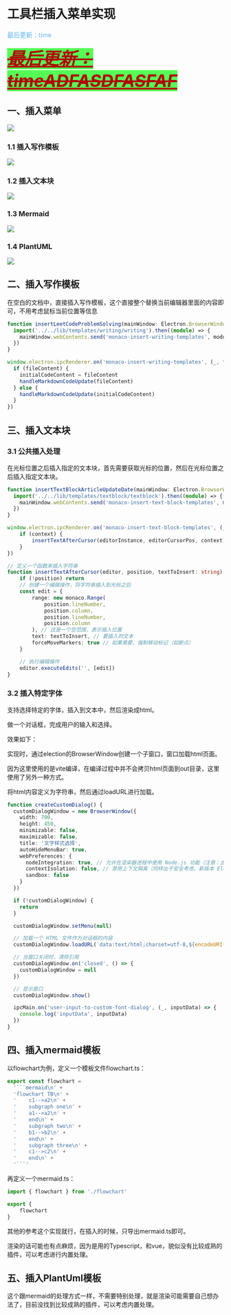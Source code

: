 # 工具栏插入菜单实现

<span style="color:rgb(100,180,246);font-size:11pt">最后更新：time</span>

<span style="font-family='';color:#b00707;background-color: #55ff55;font-size:30pt"><s><u><i><b>最后更新：timeADFASDFASFAF</b></i></u></s></span>

## 一、插入菜单

![](images/20240528213407.png)

### 1.1 插入写作模板

![](images/插入写作模板.png)

### 1.2 插入文本块

![](images/插入文本块.PNG)

### 1.3 Mermaid

![](images/插入Mermaid模板.PNG)

### 1.4 PlantUML

![](images/插入PlantUML模板.PNG)

## 二、插入写作模板

在空白的文档中，直接插入写作模板，这个直接整个替换当前编辑器里面的内容即可，不用考虑鼠标当前位置等信息

```typescript
function insertLeetCodeProblemSolving(mainWindow: Electron.BrowserWindow) {
  import('../../lib/templates/writing/writing').then((module) => {
    mainWindow.webContents.send('monaco-insert-writing-templates', module.leetcode_problem_solving)
  })
}
```

```typescript
window.electron.ipcRenderer.on('monaco-insert-writing-templates', (_, fileContent: string) => {
  if (fileContent) {
    initialCodeContent = fileContent
    handleMarkdownCodeUpdate(fileContent)
  } else {
    handleMarkdownCodeUpdate(initialCodeContent)
  }
})
```

## 三、插入文本块

### 3.1 公共插入处理

在光标位置之后插入指定的文本块，首先需要获取光标的位置，然后在光标位置之后插入指定文本块。

```typescript
function insertTextBlockArticleUpdateDate(mainWindow: Electron.BrowserWindow) {
  import('../../lib/templates/textblock/textblock').then((module) => {
    mainWindow.webContents.send('monaco-insert-text-block-templates', module.article_update_date)
  })
}
```

```typescript
window.electron.ipcRenderer.on('monaco-insert-text-block-templates', (_, context: string) => {
    if (context) {
        insertTextAfterCursor(editorInstance, editorCursorPos, context)
    }
})

// 定义一个函数来插入字符串
function insertTextAfterCursor(editor, position, textToInsert: string) {
    if (!position) return
    // 创建一个编辑操作，将字符串插入到光标之后
    const edit = {
        range: new monaco.Range(
            position.lineNumber,
            position.column,
            position.lineNumber,
            position.column
        ), // 这是一个空范围，表示插入位置
        text: textToInsert, // 要插入的文本
        forceMoveMarkers: true // 如果需要，强制移动标记（如断点）
    }

    // 执行编辑操作
    editor.executeEdits('', [edit])
}
```

### 3.2 插入特定字体

支持选择特定的字体，插入到文本中，然后渲染成html。

做一个对话框，完成用户的输入和选择。

效果如下：



实现时，通过election的BrowserWindow创建一个子窗口，窗口加载html页面。

因为这里使用的是vite编译，在编译过程中并不会拷贝html页面到out目录，这里使用了另外一种方式。

将html内容定义为字符串，然后通过loadURL进行加载。

```typescript
function createCustomDialog() {
  customDialogWindow = new BrowserWindow({
    width: 700,
    height: 450,
    minimizable: false,
    maximizable: false,
    title: '文字样式选择',
    autoHideMenuBar: true,
    webPreferences: {
      nodeIntegration: true, // 允许在渲染器进程中使用 Node.js 功能（注意：出于安全考虑，新版本 Electron 默认禁用）
      contextIsolation: false, // 禁用上下文隔离（同样出于安全考虑，新版本 Electron 默认启用）
      sandbox: false
    }
  })

  if (!customDialogWindow) {
    return
  }

  customDialogWindow.setMenu(null)

  // 加载一个 HTML 文件作为对话框的内容
  customDialogWindow.loadURL(`data:text/html;charset=utf-8,${encodeURI(CustomFontDialogHtml)}`)

  // 当窗口关闭时，清除引用
  customDialogWindow.on('closed', () => {
    customDialogWindow = null
  })

  // 显示窗口
  customDialogWindow.show()

  ipcMain.on('user-input-to-custom-font-dialog', (_, inputData) => {
    console.log('inputData', inputData)
  })
}
```

## 四、插入mermaid模板

以flowchart为例，定义一个模板文件flowchart.ts：

```typescript
export const flowchart =
  '```mermaid\n' +
  'flowchart TB\n' +
  '    c1-->a2\n' +
  '    subgraph one\n' +
  '    a1-->a2\n' +
  '    end\n' +
  '    subgraph two\n' +
  '    b1-->b2\n' +
  '    end\n' +
  '    subgraph three\n' +
  '    c1-->c2\n' +
  '    end\n' +
  '```'
```

再定义一个mermaid.ts：

```typescript
import { flowchart } from './flowchart'

export {
    flowchart
}
```

其他的参考这个实现就行，在插入的时候，只导出mermaid.ts即可。

渲染的话可能也有点麻烦，因为是用的Typescript，和vue，貌似没有比较成熟的插件，可以考虑进行内置处理。

## 五、插入PlantUml模板

这个跟mermaid的处理方式一样，不需要特别处理，就是渲染可能需要自己想办法了，目前没找到比较成熟的插件，可以考虑内置处理。
